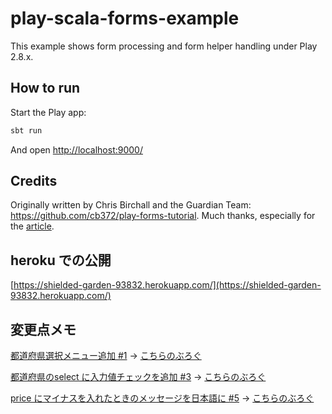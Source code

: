 # play-scala-forms-example

This example shows form processing and form helper handling under Play 2.8.x.

## How to run

Start the Play app:

```bash
sbt run
```

And open [http://localhost:9000/](http://localhost:9000/)

## Credits

Originally written by Chris Birchall and the Guardian Team: <https://github.com/cb372/play-forms-tutorial>.  Much thanks, especially for the [article](https://www.theguardian.com/info/developer-blog/2015/dec/30/how-to-add-a-form-to-a-play-application).

## heroku での公開
[https://shielded-garden-93832.herokuapp.com/](https://shielded-garden-93832.herokuapp.com/)

## 変更点メモ
[都道府県選択メニュー追加 #1](https://github.com/hakataminamiWS/play-scala-forms-example/issues/1)
-> [こちらのぶろぐ](https://hakataminamiwebservice.hatenablog.com/entry/2021/02/04/143939)

[都道府県のselect に入力値チェックを追加 #3](https://github.com/hakataminamiWS/play-scala-forms-example/issues/3)
-> [こちらのぶろぐ](https://hakataminamiwebservice.hatenablog.com/entry/2021/02/22/145926)

[price にマイナスを入れたときのメッセージを日本語に #5](https://github.com/hakataminamiWS/play-scala-forms-example/issues/5)
-> [こちらのぶろぐ](https://hakataminamiwebservice.hatenablog.com/entry/2021/03/17/161948)